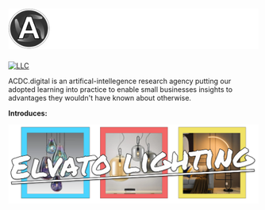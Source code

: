 # ![ACDC Solomon Logo](assets/logo-A.textv2.svg)
[![LLC](https://img.shields.io/badge/LLC-ACDC.digital-black)](https://acdc.digital/)



ACDC.digital is an artifical-intellegence research agency putting our adopted learning into practice to enable small businesses insights to advantages they wouldn't have known about otherwise.



**Introduces:** 

![solomon-marker](assets/ELvato-GitLogo.png)
<br>
<br>